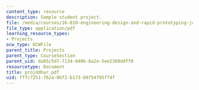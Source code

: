 ```yaml
---
content_type: resource
description: Sample student project.
file: /media/courses/16-810-engineering-design-and-rapid-prototyping-january-iap-2007/fffc7251762a0bf2b173b9f54795ff4f_projddhar.pdf
file_type: application/pdf
learning_resource_types:
- Projects
ocw_type: OCWFile
parent_title: Projects
parent_type: CourseSection
parent_uid: da85c5d7-7134-040b-6a2e-5ee2360ddff0
resourcetype: Document
title: projddhar.pdf
uid: fffc7251-762a-0bf2-b173-b9f54795ff4f
---
```

